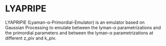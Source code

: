 # LYAPRIPE
LYAPRIPIE (Lyaman-α-Primordial-Emulator) is an emulator based on Gaussian Processing to emulate between the lyman-α parametrizations and the primordial parameters and between the lyman-α parametrizations at different z_piv and k_piv.
